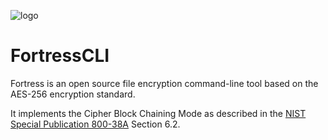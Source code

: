 ![logo](https://i.imgur.com/2b8NhZj.png)

# FortressCLI
Fortress is an open source file encryption command-line tool based on the AES-256 encryption standard.

It implements the Cipher Block Chaining Mode as described in the [NIST Special Publication 800-38A](https://nvlpubs.nist.gov/nistpubs/Legacy/SP/nistspecialpublication800-38a.pdf) Section 6.2.
